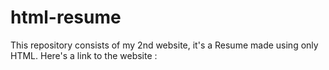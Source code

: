 # html-resume
This repository consists of my 2nd website, it's a Resume made using only HTML. Here's a link to the website : 
